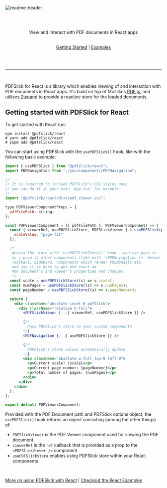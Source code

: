 <br><br>

![readme-header](https://pdfslick.dev/pdfslick_logo.svg)

<br><br>
<div align="center">
View and Interact with PDF documents in React apps
<br><br>

[Getting Started](https://pdfslick.dev/docs) | [Examples](https://pdfslick.dev/examples)

<br><br>
</div>

---
<br>

PDFSlick for React is a library which enables viewing of and interaction with PDF documents in React apps.
It's build on top of Mozilla's [PDF.js](https://github.com/mozilla/pdf.js), and utilises [Zustand](https://github.com/pmndrs/zustand) to provide a reactive store for the loaded documents.

## Getting started with PDFSlick for React

To get started with React run:
```shell
npm install @pdfslick/react
# yarn add @pdfslick/react
# pnpm add @pdfslick/react
```

You can start using PDFSlick with the `usePDFSlick()` hook, like with the following basic example:
```jsx
import { usePDFSlick } from "@pdfslick/react";
import PDFNavigation from "./yourcomponents/PDFNavigation";

//
// It is required to include PDFSlick's CSS styles once
// you can do it in your main `App.tsx` for example
//
import "@pdfslick/react/dist/pdf_viewer.css";

type PDFViewerComponentProps = {
  pdfFilePath: string;
};

const PDFViewerComponent = ({ pdfFilePath }: PDFViewerComponent) => {
  const { viewerRef, usePDFSlickStore, PDFSlickViewer } = usePDFSlick(pdfFilePath, {
    scaleValue: "page-fit"
  });

  /*
   Access the store with `usePDFSlickStore()` hook — you can pass is
   as a prop to other components (like with `<PDFNavigation />` below)
   Toolbars, Sidebars, components which render thumbnails etc. 
   and use it as here to get and react on 
   PDF document's and viewer's properties and changes
   */
  const scale = usePDFSlickStore((s) => s.scale);
  const numPages = usePDFSlickStore((s) => s.numPages);
  const pageNumber = usePDFSlickStore((s) => s.pageNumber);

  return (
    <div className="absolute inset-0 pdfSlick">
      <div className="relative h-full">
        <PDFSlickViewer {...{ viewerRef, usePDFSlickStore }} />

        {/*
          Pass PDFSlick's store to your custom components
        */}
        <PDFNavigation {...{ usePDFSlickStore }} />

        {/*
          PDFSlick's store values automatically update
        */}
        <div className="absolute w-full top-0 left-0">
          <p>Current scale: {scale}</p>
          <p>Current page number: {pageNumber}</p>
          <p>Total number of pages: {numPages}</p>
        </div>
      </div>
    </div>
  );
};

export default PDFViewerComponent;
```

Provided with the PDF Document path and PDFSlick options object, the `usePDFSlick()` hook returns an object consisting (among the other things) of:
- `PDFSlickViewer` is the PDF Viewer component used for viewing the PDF document
- `viewerRef` is the `ref` callback that is provided as a prop to the `<PDFSlickViewer />` component
- `usePDFSlickStore` enables using PDFSlick store within your React components

<br>

[More on using PDFSlick with React](https://pdfslick.dev/docs/react) | [Checkout the React Examples](./apps/web/examples)
